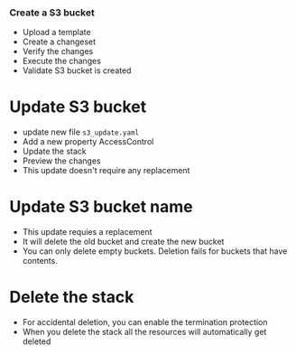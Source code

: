 ### Create a S3 bucket
- Upload a template
- Create a changeset
- Verify the changes
- Execute the changes
- Validate S3 bucket is created

# Update S3 bucket
 - update new file `s3_update.yaml`
 - Add a new property AccessControl
 - Update the stack
 - Preview the changes
 - This update doesn't require any replacement

# Update S3 bucket name
 - This update requies a replacement
 - It will delete the old bucket and create the new bucket
 - You can only delete empty buckets. Deletion fails for buckets that have contents.

# Delete the stack
- For accidental deletion, you can enable the termination protection
- When you delete the stack all the resources will automatically get deleted

 
